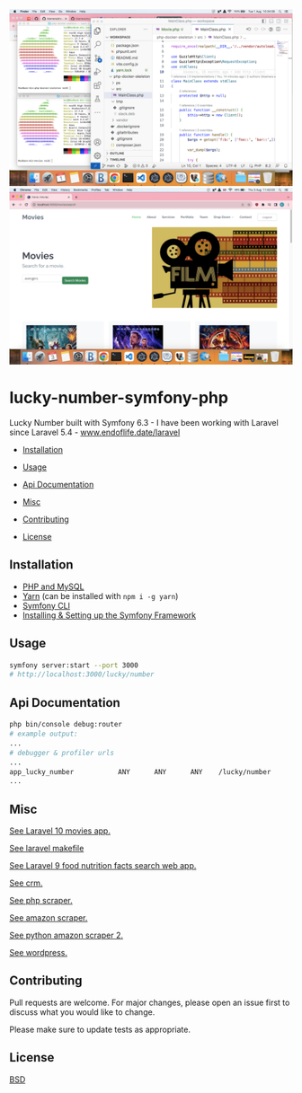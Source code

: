 <img src="https://github.com/kkamara/useful/raw/main/MainClass.png" alt="MainClass.png" width=""/>

<img src="https://github.com/kkamara/useful/raw/main/movies.png" alt="movies.png" width=""/>

# lucky-number-symfony-php

Lucky Number built with Symfony 6.3 - I have been working with Laravel since Laravel 5.4 - www.endoflife.date/laravel

* [Installation](#installation)

* [Usage](#usage)

* [Api Documentation](#api-documentation)

* [Misc](#misc)

* [Contributing](#contributing)

* [License](#license)

## Installation

* [PHP and MySQL](https://www.apachefriends.org/download.html)
* [Yarn](https://yarnpkg.com/getting-started/install) (can be installed with `npm i -g yarn`)
* [Symfony CLI](https://symfony.com/download)
* [Installing & Setting up the Symfony Framework](https://symfony.com/doc/current/setup.html)

## Usage

```bash
symfony server:start --port 3000
# http://localhost:3000/lucky/number
```

## Api Documentation

```bash
php bin/console debug:router
# example output:
...
# debugger & profiler urls
...
app_lucky_number           ANY      ANY      ANY    /lucky/number
...
```

## Misc

[See Laravel 10 movies app.](https://github.com/kkamara/movies)

[See laravel makefile](https://github.com/kkamara/laravel-makefile)

[See Laravel 9 food nutrition facts search web app.](food-nutrition-facts-search-web-app)

[See crm.](https://github.com/kkamara/crm)

[See php scraper.](https://github.com/kkamara/php-scraper)

[See amazon scraper.](https://github.com/kkamara/amazon-scraper)

[See python amazon scraper 2.](https://github.com/kkamara/selenium-py)

[See wordpress.](https://github.com/kkamara/wordpress)

## Contributing
Pull requests are welcome. For major changes, please open an issue first to discuss what you would like to change.

Please make sure to update tests as appropriate.

## License
[BSD](https://opensource.org/licenses/BSD-3-Clause)
